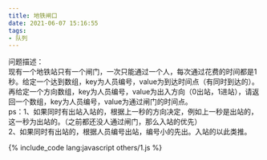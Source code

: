 ```yaml
---
title: 地铁闸口
date: 2021-06-07 15:16:55
tags:
- 队列
---
```


问题描述：   
现有一个地铁站只有一个闸门，一次只能通过一个人，每次通过花费的时间都是1秒。给定一个达到数组，key为人员编号，value为到达时间点（有同时到达的）。   
再给定一个方向数组，key为人员编号，value为出入方向（0出站，1进站），请返回一个数组，key为人员编号，value为通过闸门的时间点。   
ps：1、如果同时有出站入站的，根据上一秒的方向决定，例如上一秒是出站的，这一秒为出站的。（之前都还没人通过闸门，那么入站的优先）   
    2、如果同时有出站的，根据人员编号出站，编号小的先出。入站的以此类推。

{% include_code lang:javascript others/1.js %}